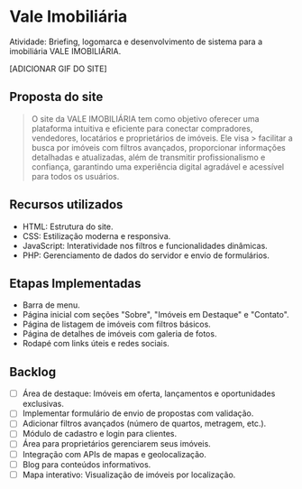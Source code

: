 # Vale Imobiliária
Atividade: Briefing, logomarca e desenvolvimento de sistema para a imobiliária VALE IMOBILIÁRIA.

[ADICIONAR GIF DO SITE]

## Proposta do site
> O site da VALE IMOBILIÁRIA tem como objetivo oferecer uma plataforma intuitiva e eficiente para conectar compradores, vendedores, locatários e proprietários de imóveis. Ele visa > facilitar a busca por imóveis com filtros avançados, proporcionar informações detalhadas e atualizadas, além de transmitir profissionalismo e confiança, garantindo uma experiência digital agradável e acessível para todos os usuários.
## Recursos utilizados
- HTML: Estrutura do site.
- CSS: Estilização moderna e responsiva.
- JavaScript: Interatividade nos filtros e funcionalidades dinâmicas.
- PHP: Gerenciamento de dados do servidor e envio de formulários.
## Etapas Implementadas
 + Barra de menu.
 + Página inicial com seções "Sobre", "Imóveis em Destaque" e "Contato".
 + Página de listagem de imóveis com filtros básicos.
 + Página de detalhes de imóveis com galeria de fotos.
 + Rodapé com links úteis e redes sociais.
## Backlog
- [ ] Área de destaque: Imóveis em oferta, lançamentos e oportunidades exclusivas.
- [ ] Implementar formulário de envio de propostas com validação.
- [ ] Adicionar filtros avançados (número de quartos, metragem, etc.).
- [ ] Módulo de cadastro e login para clientes.
- [ ] Área para proprietários gerenciarem seus imóveis.
- [ ] Integração com APIs de mapas e geolocalização.
- [ ] Blog para conteúdos informativos.
- [ ] Mapa interativo: Visualização de imóveis por localização.
